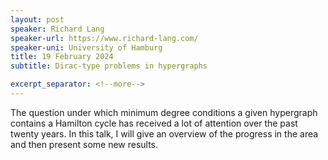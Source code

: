 ```yaml
---
layout: post
speaker: Richard Lang
speaker-url: https://www.richard-lang.com/
speaker-uni: University of Hamburg
title: 19 February 2024
subtitle: Dirac-type problems in hypergraphs

excerpt_separator: <!--more-->
---
```

The question under which minimum degree conditions a given 
hypergraph contains a Hamilton cycle has received a lot of attention 
over the past twenty years. In this talk, I will give an overview of the 
progress in the area and then present some new results.
<!--more-->
